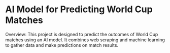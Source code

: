 # AI Model for Predicting World Cup Matches
Overview:
This project is designed to predict the outcomes of World Cup matches using an AI model. It combines web scraping and machine learning to gather data and make predictions on match results.
